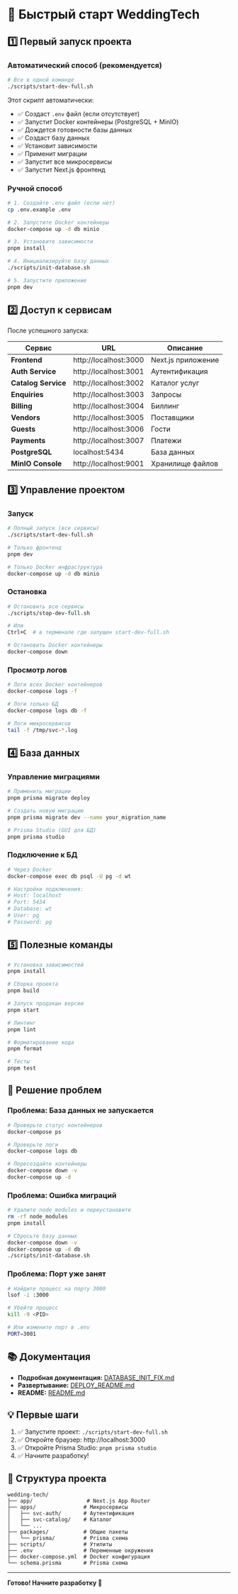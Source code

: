 # 🚀 Быстрый старт WeddingTech

## 1️⃣ Первый запуск проекта

### Автоматический способ (рекомендуется)

```bash
# Все в одной команде
./scripts/start-dev-full.sh
```

Этот скрипт автоматически:
- ✅ Создаст `.env` файл (если отсутствует)
- ✅ Запустит Docker контейнеры (PostgreSQL + MinIO)
- ✅ Дождется готовности базы данных
- ✅ Создаст базу данных
- ✅ Установит зависимости
- ✅ Применит миграции
- ✅ Запустит все микросервисы
- ✅ Запустит Next.js фронтенд

### Ручной способ

```bash
# 1. Создайте .env файл (если нет)
cp .env.example .env

# 2. Запустите Docker контейнеры
docker-compose up -d db minio

# 3. Установите зависимости
pnpm install

# 4. Инициализируйте базу данных
./scripts/init-database.sh

# 5. Запустите приложение
pnpm dev
```

## 2️⃣ Доступ к сервисам

После успешного запуска:

| Сервис | URL | Описание |
|--------|-----|----------|
| **Frontend** | http://localhost:3000 | Next.js приложение |
| **Auth Service** | http://localhost:3001 | Аутентификация |
| **Catalog Service** | http://localhost:3002 | Каталог услуг |
| **Enquiries** | http://localhost:3003 | Запросы |
| **Billing** | http://localhost:3004 | Биллинг |
| **Vendors** | http://localhost:3005 | Поставщики |
| **Guests** | http://localhost:3006 | Гости |
| **Payments** | http://localhost:3007 | Платежи |
| **PostgreSQL** | localhost:5434 | База данных |
| **MinIO Console** | http://localhost:9001 | Хранилище файлов |

## 3️⃣ Управление проектом

### Запуск

```bash
# Полный запуск (все сервисы)
./scripts/start-dev-full.sh

# Только фронтенд
pnpm dev

# Только Docker инфраструктура
docker-compose up -d db minio
```

### Остановка

```bash
# Остановить все сервисы
./scripts/stop-dev-full.sh

# Или
Ctrl+C  # в терминале где запущен start-dev-full.sh

# Остановить Docker контейнеры
docker-compose down
```

### Просмотр логов

```bash
# Логи всех Docker контейнеров
docker-compose logs -f

# Логи только БД
docker-compose logs db -f

# Логи микросервисов
tail -f /tmp/svc-*.log
```

## 4️⃣ База данных

### Управление миграциями

```bash
# Применить миграции
pnpm prisma migrate deploy

# Создать новую миграцию
pnpm prisma migrate dev --name your_migration_name

# Prisma Studio (GUI для БД)
pnpm prisma studio
```

### Подключение к БД

```bash
# Через Docker
docker-compose exec db psql -U pg -d wt

# Настройки подключения:
# Host: localhost
# Port: 5434
# Database: wt
# User: pg
# Password: pg
```

## 5️⃣ Полезные команды

```bash
# Установка зависимостей
pnpm install

# Сборка проекта
pnpm build

# Запуск продакшн версии
pnpm start

# Линтинг
pnpm lint

# Форматирование кода
pnpm format

# Тесты
pnpm test
```

## 🐛 Решение проблем

### Проблема: База данных не запускается

```bash
# Проверьте статус контейнеров
docker-compose ps

# Проверьте логи
docker-compose logs db

# Пересоздайте контейнеры
docker-compose down -v
docker-compose up -d
```

### Проблема: Ошибка миграций

```bash
# Удалите node_modules и переустановите
rm -rf node_modules
pnpm install

# Сбросьте базу данных
docker-compose down -v
docker-compose up -d db
./scripts/init-database.sh
```

### Проблема: Порт уже занят

```bash
# Найдите процесс на порту 3000
lsof -i :3000

# Убейте процесс
kill -9 <PID>

# Или измените порт в .env
PORT=3001
```

## 📚 Документация

- **Подробная документация:** [DATABASE_INIT_FIX.md](./DATABASE_INIT_FIX.md)
- **Развертывание:** [DEPLOY_README.md](./DEPLOY_README.md)
- **README:** [README.md](./README.md)

## 💡 Первые шаги

1. ✅ Запустите проект: `./scripts/start-dev-full.sh`
2. ✅ Откройте браузер: http://localhost:3000
3. ✅ Откройте Prisma Studio: `pnpm prisma studio`
4. ✅ Начните разработку!

## 🎯 Структура проекта

```
wedding-tech/
├── app/                 # Next.js App Router
├── apps/               # Микросервисы
│   ├── svc-auth/       # Аутентификация
│   ├── svc-catalog/    # Каталог
│   └── ...
├── packages/           # Общие пакеты
│   └── prisma/         # Prisma схема
├── scripts/            # Утилиты
├── .env                # Переменные окружения
├── docker-compose.yml  # Docker конфигурация
└── schema.prisma       # Prisma схема
```

---

**Готово! Начните разработку 🎉**
